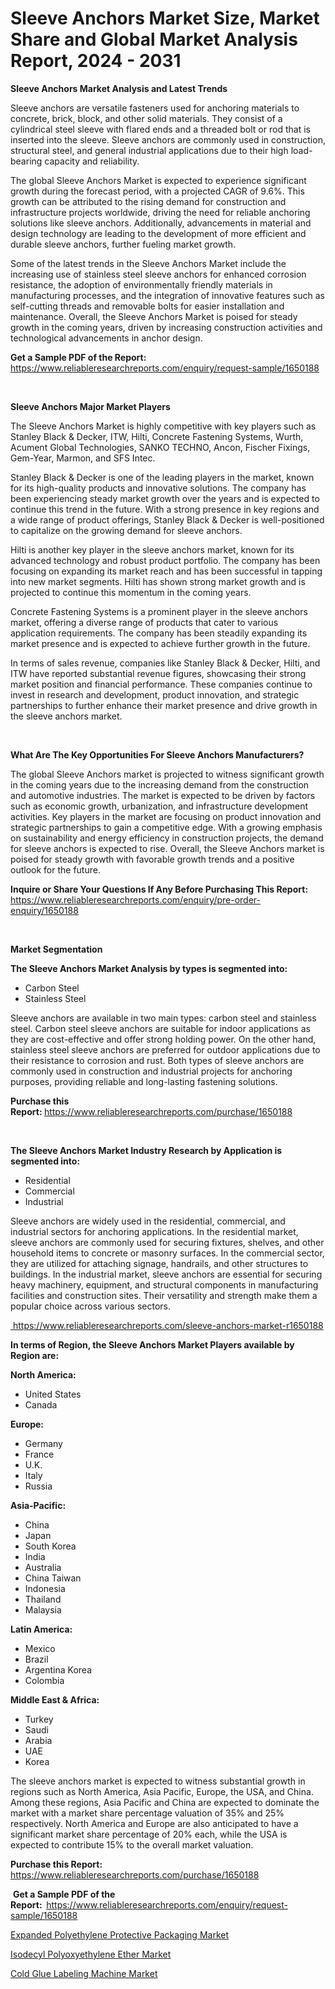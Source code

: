 <p><h1>Sleeve Anchors Market Size, Market Share and Global Market Analysis Report, 2024 - 2031</h1></p><p><strong>Sleeve Anchors Market Analysis and Latest Trends</strong></p>
<p><p>Sleeve anchors are versatile fasteners used for anchoring materials to concrete, brick, block, and other solid materials. They consist of a cylindrical steel sleeve with flared ends and a threaded bolt or rod that is inserted into the sleeve. Sleeve anchors are commonly used in construction, structural steel, and general industrial applications due to their high load-bearing capacity and reliability.</p><p>The global Sleeve Anchors Market is expected to experience significant growth during the forecast period, with a projected CAGR of 9.6%. This growth can be attributed to the rising demand for construction and infrastructure projects worldwide, driving the need for reliable anchoring solutions like sleeve anchors. Additionally, advancements in material and design technology are leading to the development of more efficient and durable sleeve anchors, further fueling market growth.</p><p>Some of the latest trends in the Sleeve Anchors Market include the increasing use of stainless steel sleeve anchors for enhanced corrosion resistance, the adoption of environmentally friendly materials in manufacturing processes, and the integration of innovative features such as self-cutting threads and removable bolts for easier installation and maintenance. Overall, the Sleeve Anchors Market is poised for steady growth in the coming years, driven by increasing construction activities and technological advancements in anchor design.</p></p>
<p><strong>Get a Sample PDF of the Report:&nbsp;</strong> <a href="https://www.reliableresearchreports.com/enquiry/request-sample/1650188">https://www.reliableresearchreports.com/enquiry/request-sample/1650188</a></p>
<p>&nbsp;</p>
<p><strong>Sleeve Anchors Major Market Players</strong></p>
<p><p>The Sleeve Anchors Market is highly competitive with key players such as Stanley Black & Decker, ITW, Hilti, Concrete Fastening Systems, Wurth, Acument Global Technologies, SANKO TECHNO, Ancon, Fischer Fixings, Gem-Year, Marmon, and SFS Intec. </p><p>Stanley Black & Decker is one of the leading players in the market, known for its high-quality products and innovative solutions. The company has been experiencing steady market growth over the years and is expected to continue this trend in the future. With a strong presence in key regions and a wide range of product offerings, Stanley Black & Decker is well-positioned to capitalize on the growing demand for sleeve anchors.</p><p>Hilti is another key player in the sleeve anchors market, known for its advanced technology and robust product portfolio. The company has been focusing on expanding its market reach and has been successful in tapping into new market segments. Hilti has shown strong market growth and is projected to continue this momentum in the coming years.</p><p>Concrete Fastening Systems is a prominent player in the sleeve anchors market, offering a diverse range of products that cater to various application requirements. The company has been steadily expanding its market presence and is expected to achieve further growth in the future.</p><p>In terms of sales revenue, companies like Stanley Black & Decker, Hilti, and ITW have reported substantial revenue figures, showcasing their strong market position and financial performance. These companies continue to invest in research and development, product innovation, and strategic partnerships to further enhance their market presence and drive growth in the sleeve anchors market.</p></p>
<p>&nbsp;</p>
<p><strong>What Are The Key Opportunities For Sleeve Anchors Manufacturers?</strong></p>
<p><p>The global Sleeve Anchors market is projected to witness significant growth in the coming years due to the increasing demand from the construction and automotive industries. The market is expected to be driven by factors such as economic growth, urbanization, and infrastructure development activities. Key players in the market are focusing on product innovation and strategic partnerships to gain a competitive edge. With a growing emphasis on sustainability and energy efficiency in construction projects, the demand for sleeve anchors is expected to rise. Overall, the Sleeve Anchors market is poised for steady growth with favorable growth trends and a positive outlook for the future.</p></p>
<p><strong>Inquire or Share Your Questions If Any Before Purchasing This Report:</strong> <a href="https://www.reliableresearchreports.com/enquiry/pre-order-enquiry/1650188">https://www.reliableresearchreports.com/enquiry/pre-order-enquiry/1650188</a></p>
<p>&nbsp;</p>
<p><strong>Market Segmentation</strong></p>
<p><strong>The Sleeve Anchors Market Analysis by types is segmented into:</strong></p>
<p><ul><li>Carbon Steel</li><li>Stainless Steel</li></ul></p>
<p><p>Sleeve anchors are available in two main types: carbon steel and stainless steel. Carbon steel sleeve anchors are suitable for indoor applications as they are cost-effective and offer strong holding power. On the other hand, stainless steel sleeve anchors are preferred for outdoor applications due to their resistance to corrosion and rust. Both types of sleeve anchors are commonly used in construction and industrial projects for anchoring purposes, providing reliable and long-lasting fastening solutions.</p></p>
<p><strong>Purchase this Report:&nbsp;</strong><a href="https://www.reliableresearchreports.com/purchase/1650188">https://www.reliableresearchreports.com/purchase/1650188</a></p>
<p>&nbsp;</p>
<p><strong>The Sleeve Anchors Market Industry Research by Application is segmented into:</strong></p>
<p><ul><li>Residential</li><li>Commercial</li><li>Industrial</li></ul></p>
<p><p>Sleeve anchors are widely used in the residential, commercial, and industrial sectors for anchoring applications. In the residential market, sleeve anchors are commonly used for securing fixtures, shelves, and other household items to concrete or masonry surfaces. In the commercial sector, they are utilized for attaching signage, handrails, and other structures to buildings. In the industrial market, sleeve anchors are essential for securing heavy machinery, equipment, and structural components in manufacturing facilities and construction sites. Their versatility and strength make them a popular choice across various sectors.</p></p>
<p><a href="https://www.reliableresearchreports.com/sleeve-anchors-market-r1650188">&nbsp;https://www.reliableresearchreports.com/sleeve-anchors-market-r1650188</a></p>
<p><strong>In terms of Region, the Sleeve Anchors Market Players available by Region are:</strong></p>
<p>
    <p> <strong> North America: </strong>
        <ul>
            <li>United States</li>
            <li>Canada</li>
        </ul>
        </p> 
    <p> <strong> Europe: </strong>
        <ul>
            <li>Germany</li>
            <li>France</li>
            <li>U.K.</li>
            <li>Italy</li>
            <li>Russia</li>
        </ul>
        </p> 
    <p> <strong> Asia-Pacific: </strong>
        <ul>
            <li>China</li>
            <li>Japan</li>
            <li>South Korea</li>
            <li>India</li>
            <li>Australia</li>
            <li>China Taiwan</li>
            <li>Indonesia</li>
            <li>Thailand</li>
            <li>Malaysia</li>
        </ul>
        </p> 
    <p> <strong> Latin America: </strong>
        <ul>
            <li>Mexico</li>
            <li>Brazil</li>
            <li>Argentina Korea</li>
            <li>Colombia</li>
        </ul>
        </p> 
    <p> <strong> Middle East & Africa: </strong>
        <ul>
            <li>Turkey</li>
            <li>Saudi</li>
            <li>Arabia</li>
            <li>UAE</li>
            <li>Korea</li>
        </ul>
    </p>
    </p>
<p><p>The sleeve anchors market is expected to witness substantial growth in regions such as North America, Asia Pacific, Europe, the USA, and China. Among these regions, Asia Pacific and China are expected to dominate the market with a market share percentage valuation of 35% and 25% respectively. North America and Europe are also anticipated to have a significant market share percentage of 20% each, while the USA is expected to contribute 15% to the overall market valuation.</p></p>
<p><strong>Purchase this Report: </strong><a href="https://www.reliableresearchreports.com/purchase/1650188">https://www.reliableresearchreports.com/purchase/1650188</a></p>
<p>&nbsp;<strong>Get a Sample PDF of the Report:&nbsp;&nbsp;</strong><a href="https://www.reliableresearchreports.com/enquiry/request-sample/1650188">https://www.reliableresearchreports.com/enquiry/request-sample/1650188</a></p>
<p><strong></strong></p>
<p><p><a href="https://www.linkedin.com/pulse/expanded-polyethylene-protective-packaging-market-offer-vouve?trackingId=9%2FlDm%2BLLJtwyBOrhh0KEfw%3D%3D">Expanded Polyethylene Protective Packaging Market</a></p><p><a href="https://www.linkedin.com/pulse/global-isodecyl-polyoxyethylene-ether-market-size-trends-insights-03f8e?trackingId=IZlqt6NjDsNTsxUwUwobbg%3D%3D">Isodecyl Polyoxyethylene Ether Market</a></p><p><a href="https://github.com/moyahfrancoestellec51j635wcx/Market-Research-Report-List-2/blob/main/cold-glue-labeling-machine-market.md">Cold Glue Labeling Machine Market</a></p></p>